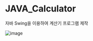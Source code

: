 # JAVA_Calculator
자바 Swing을 이용하여 계산기 프로그램 제작

![image](https://user-images.githubusercontent.com/49144667/99382007-37a8f500-290f-11eb-8c5c-6ca939f12ccc.png)
